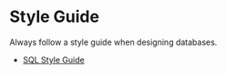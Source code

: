 # Style Guide

Always follow a style guide when designing databases.

* [SQL Style Guide](http://www.sqlstyle.guide/)

